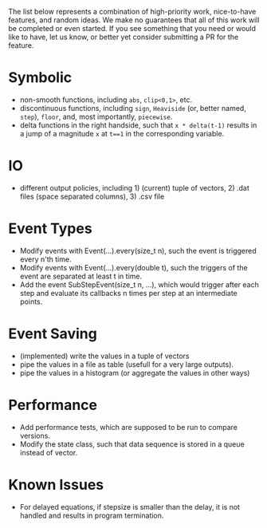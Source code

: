 The list below represents a combination of high-priority work, nice-to-have features, and random ideas. We make no guarantees that all of this work will be completed or even started. If you see something that you need or would like to have, let us know, or better yet consider submitting a PR for the feature.

# Symbolic

- non-smooth functions, including `abs`, `clip<0,1>`, etc.
- discontinuous functions, including `sign`, `Heaviside` (or, better named, `step`), `floor`, and, most importantly, `piecewise`.
- delta functions in the right handside, such that `x * delta(t-1)` results in a jump of a magnitude `x` at `t==1` in the corresponding variable.


# IO

- different output policies, including 1) (current) tuple of vectors, 2) .dat files (space separated columns), 3) .csv file


# Event Types

- Modify events with Event(...).every(size_t n), such the event is triggered every n'th time.
- Modify events with Event(...).every(double t), such the triggers of the event are separated at least t in time.
- Add the event SubStepEvent(size_t n, ...), which would trigger after each step and evaluate its callbacks n times per step at an intermediate points.

# Event Saving
- (implemented) write the values in a tuple of vectors
- pipe the values in a file as table (usefull for a very large outputs).
- pipe the values in a histogram (or aggregate the values in other ways)

# Performance

- Add performance tests, which are supposed to be run to compare versions.
- Modify the state class, such that data sequence is stored in a queue instead of vector.


# Known Issues

- For delayed equations, if stepsize is smaller than the delay, it is not handled and results in program termination.
